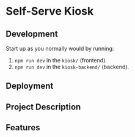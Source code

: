 # Self-Serve Kiosk

## Development

Start up as you normally would by running:
1.  `npm run dev` in the `kiosk/` (frontend).
2.  `npm run dev` in the `kiosk-backend/` (backend).

## Deployment

## Project Description 

## Features

